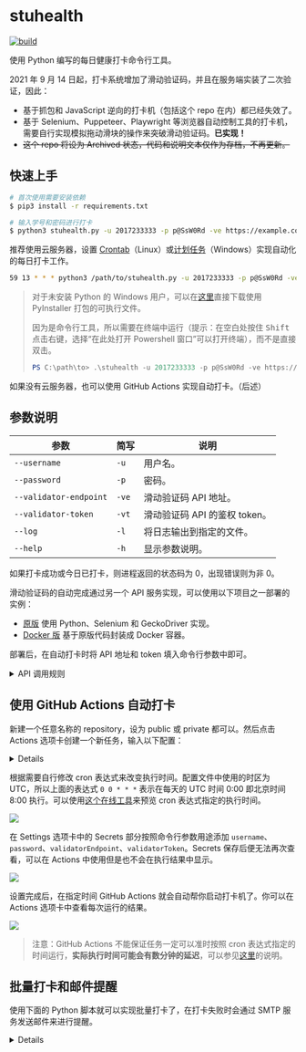 # stuhealth

[![build](https://github.com/SO-JNU/stuhealth/workflows/build/badge.svg)](https://github.com/SO-JNU/stuhealth/actions)

使用 Python 编写的每日健康打卡命令行工具。

2021 年 9 月 14 日起，打卡系统增加了滑动验证码，并且在服务端实装了二次验证，因此：

* 基于抓包和 JavaScript 逆向的打卡机（包括这个 repo 在内）都已经失效了。
* 基于 Selenium、Puppeteer、Playwright 等浏览器自动控制工具的打卡机，需要自行实现模拟拖动滑块的操作来突破滑动验证码。**已实现！**
* ~~这个 repo 将设为 Archived 状态，代码和说明文本仅作为存档，不再更新。~~

## 快速上手

```bash
# 首次使用需要安装依赖
$ pip3 install -r requirements.txt

# 输入学号和密码进行打卡
$ python3 stuhealth.py -u 2017233333 -p p@SsW0Rd -ve https://example.com/ -vp Ap1t0K3N
```

推荐使用云服务器，设置 [Crontab](https://linuxtools-rst.readthedocs.io/zh_CN/latest/tool/crontab.html)（Linux）或[计划任务](https://juejin.cn/post/6844903939930865677)（Windows）实现自动化的每日打卡工作。

```bash
59 13 * * * python3 /path/to/stuhealth.py -u 2017233333 -p p@SsW0Rd -ve https://example.com/ -vp Ap1t0K3N
```

> 对于未安装 Python 的 Windows 用户，可以在[这里](https://nightly.link/SO-JNU/stuhealth/workflows/build/master/stuhealth-cli)直接下载使用 PyInstaller 打包的可执行文件。
>
> 因为是命令行工具，所以需要在终端中运行（提示：在空白处按住 <kbd>Shift</kbd> 点击右键，选择“在此处打开 Powershell 窗口”可以打开终端），而不是直接双击。
>
> ```powershell
> PS C:\path\to> .\stuhealth -u 2017233333 -p p@SsW0Rd -ve https://example.com/ -vp Ap1t0K3N
> ```

如果没有云服务器，也可以使用 GitHub Actions 实现自动打卡。（后述）

## 参数说明

| 参数 | 简写 | 说明 |
| - | - | - |
| `--username` | `-u` | 用户名。 |
| `--password` | `-p` | 密码。 |
| `--validator-endpoint` | `-ve` | 滑动验证码 API 地址。 |
| `--validator-token` | `-vt` | 滑动验证码 API 的鉴权 token。 |
| `--log` | `-l` | 将日志输出到指定的文件。 |
| `--help` | `-h` | 显示参数说明。 |

如果打卡成功或今日已打卡，则进程返回的状态码为 0，出现错误则为非 0。

滑动验证码的自动完成通过另一个 API 服务实现，可以使用以下项目之一部署的实例：

* [原版](https://github.com/SO-JNU/stuhealth-validate-server) 使用 Python、Selenium 和 GeckoDriver 实现。
* [Docker 版](https://github.com/SO-JNU/stuhealth-validator) 基于原版代码封装成 Docker 容器。

部署后，在自动打卡时将 API 地址和 token 填入命令行参数中即可。

<details>

<summary>API 调用规则</summary>

`POST <validator-endpoint>`

通过添加请求头 `Authorization: Bearer <validator-token>` 完成鉴权。

```json
{
    // 可以用于模拟登录的，完成滑动验证码后得到的token
    "validation_token": "...",
    // 错误信息（如果有的话，此时状态码不是200）
    "error": "..."
}
```

</details>

## 使用 GitHub Actions 自动打卡

新建一个任意名称的 repository，设为 public 或 private 都可以。然后点击 Actions 选项卡创建一个新任务，输入以下配置：

<details>

```yaml
name: stuhealth-checkin

on:
  workflow_dispatch:
  schedule:
    # * is a special character in YAML so you have to quote this string
    - cron: '0 0 * * *'

jobs:
  stuhealth-checkin:
    runs-on: ubuntu-latest
    steps:
      - uses: actions/checkout@v2
      - name: Clone stuhealth repository
        run: git clone https://github.com/SO-JNU/stuhealth.git
      - name: Setup Python
        uses: actions/setup-python@v2
        with:
          python-version: 3.x
          cache: pip
          cache-dependency-path: requirements.txt
      - name: Install pip dependencies
        working-directory: stuhealth
        run: pip install -U -r requirements.txt
      - name: Run stuhealth
        working-directory: stuhealth
        run: python stuhealth.py -u ${{ secrets.username }} -p ${{ secrets.password }} -ve ${{ secrets.validatorEndpoint }} -vt ${{ secrets.validatorToken }}
```

</details>

根据需要自行修改 cron 表达式来改变执行时间。配置文件中使用的时区为 UTC，所以上面的表达式 `0 0 * * *` 表示在每天的 UTC 时间 0:00 即北京时间 8:00 执行。可以使用[这个在线工具](https://tool.lu/crontab/)来预览 cron 表达式指定的执行时间。

![](https://img20.360buyimg.com/myjd/jfs/t1/160304/2/11226/43567/6045b463Ec9175d2c/3ca97ae8413b2798.png)

在 Settings 选项卡中的 Secrets 部分按照命令行参数用途添加 `username`、`password`、`validatorEndpoint`、`validatorToken`。Secrets 保存后便无法再次查看，可以在 Actions 中使用但是也不会在执行结果中显示。

![](https://img20.360buyimg.com/myjd/jfs/t1/159718/28/11336/30002/6045b470E9a94b02d/d0547851b07f1b23.png)

设置完成后，在指定时间 GitHub Actions 就会自动帮你启动打卡机了。你可以在 Actions 选项卡中查看每次运行的结果。

![](https://img20.360buyimg.com/myjd/jfs/t1/140991/34/13332/31473/6045b473E62883ca1/557a90fa0e6b0100.png)

> 注意：GitHub Actions 不能保证任务一定可以准时按照 cron 表达式指定的时间运行，**实际执行时间可能会有数分钟的延迟**，可以参见[这里](https://upptime.js.org/blog/2021/01/22/github-actions-schedule-not-working/)的说明。

## 批量打卡和邮件提醒

使用下面的 Python 脚本就可以实现批量打卡了，在打卡失败时会通过 SMTP 服务发送邮件来进行提醒。

<details>

```python
import email.header
import email.mime.text
import email.utils
import smtplib
import subprocess
import time
import typing

# SMTP登录相关
SMTP_HOST = '...'
SMTP_USER = '...'
SMTP_PASSWORD = '...'

# 滑动验证码API相关
VALIDATOR_ENDPOINT = '...'
VALIDATOR_TOKEN = '...'

if __name__ == '__main__':
    for username, password, mailAddress in (
        (2017233333, 'p@SsW0Rd', 'example@example.com'),
        ...,
    ):
        username: int
        password: str
        mailAddress: typing.Optional[str]
        executeTime = time.strftime("%Y-%m-%d %H:%M:%S", time.localtime())

        p = subprocess.Popen(
            (
                'python3',
                '/path/to/stuhealth.py',
                '-u', str(username),
                '-p', password,
                '-ve', VALIDATOR_ENDPOINT,
                '-vt', VALIDATOR_TOKEN,
            ),
            stdout=subprocess.PIPE,
        )
        p.wait()
        r = p.stdout.read().decode('utf-8')
        print(r)
        if p.returncode and mailAddress:
            message = email.mime.text.MIMEText(
                f'健康打卡失败，以下是打卡工具的输出：<br><pre><code>{r}</code></pre><br>用户名：{username}<br>执行时间：{executeTime}',
                'html',
                'utf-8',
            )
            message['From'] = email.utils.formataddr(('Stuhealth', SMTP_USER))
            message['To'] = mailAddress
            message['Subject'] = email.header.Header('[Stuhealth] 健康打卡失败通知', 'utf-8').encode()

            with smtplib.SMTP_SSL(SMTP_HOST) as smtp:
                smtp.login(SMTP_USER, SMTP_PASSWORD)
                smtp.sendmail(SMTP_USER, (mailAddress,), message.as_string())
```

</details>